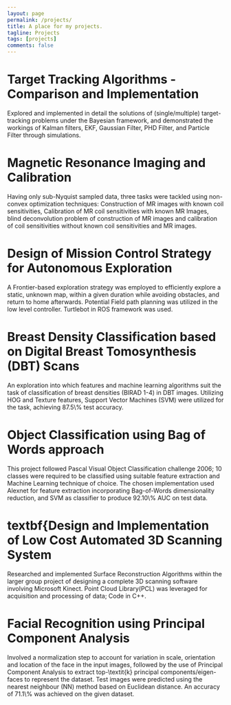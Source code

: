 ```yaml
---
layout: page
permalink: /projects/
title: A place for my projects. 
tagline: Projects
tags: [projects]
comments: false
---
```

<h1>Target Tracking Algorithms - Comparison and Implementation</h1>
Explored and implemented in detail the solutions of (single/multiple) target-tracking problems under the Bayesian framework, and demonstrated the workings of Kalman filters, EKF, Gaussian Filter, PHD Filter, and Particle Filter through simulations.

<h1>Magnetic Resonance Imaging and Calibration</h1>
Having only sub-Nyquist sampled data, three tasks were tackled using non-convex optimization techniques: Construction of MR images with known coil sensitivities, Calibration of MR coil sensitivities with known MR Images, blind deconvolution problem of construction of MR images and calibration of coil sensitivities without known coil sensitivities and MR images.


<h1>Design of Mission Control Strategy for Autonomous Exploration</h1>
A Frontier-based exploration strategy was employed to efficiently explore a static, unknown map,  within a given duration while avoiding obstacles, and return to home afterwards. Potential Field path planning was utilized in the low level controller. Turtlebot in  ROS framework was used. 


<h1>Breast Density Classification based on Digital Breast Tomosynthesis (DBT) Scans</h1> 
An exploration into which features and machine learning algorithms suit the task of classification of breast densities (BIRAD 1-4) in DBT images. Utilizing HOG and Texture features, Support Vector Machines (SVM) were utilized for the task, achieving 87.5\% test accuracy. 

<h1>Object Classification using Bag of Words approach</h1>
This project followed Pascal Visual Object Classification challenge 2006; 10 classes were required to be classified using suitable feature extraction and Machine Learning technique of choice. The chosen implementation used Alexnet for feature extraction incorporating Bag-of-Words dimensionality reduction, and SVM as classifier to produce 92.10\% AUC on test data.

<h1>textbf{Design and Implementation of Low Cost Automated 3D Scanning System</h1>
Researched and implemented Surface Reconstruction Algorithms within the larger group project of designing a complete 3D scanning software involving Microsoft Kinect. Point Cloud Library(PCL) was leveraged for acquisition and processing of data; Code in C++. 

<h1>Facial Recognition using Principal Component Analysis</h1>
Involved a normalization step to account for variation in scale, orientation and location of the face in the input images, followed by the use of Principal Component Analysis to extract top-\textit{k} principal components/eigen-faces to represent the dataset. Test images were predicted using the nearest neighbour (NN) method based on Euclidean distance. An accuracy of 71.1\% was achieved on the given dataset.


